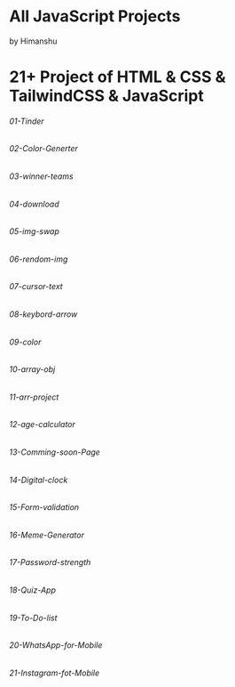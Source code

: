# All JavaScript Projects
<p>by Himanshu</p>

<h1>21+ Project of HTML & CSS & TailwindCSS & JavaScript</h1>

<h6>01-Tinder</h6>
<h6>02-Color-Generter</h6>
<h6>03-winner-teams</h6>
<h6>04-download</h6>
<h6>05-img-swap</h6>
<h6>06-rendom-img</h6>
<h6>07-cursor-text</h6>
<h6>08-keybord-arrow</h6>
<h6>09-color</h6>
<h6>10-array-obj</h6>
<h6>11-arr-project</h6>
<h6>12-age-calculator</h6>
<h6>13-Comming-soon-Page</h6>
<h6>14-Digital-clock</h6>
<h6>15-Form-validation</h6>
<h6>16-Meme-Generator</h6>
<h6>17-Password-strength</h6>
<h6>18-Quiz-App</h6>
<h6>19-To-Do-list</h6>
<h6>20-WhatsApp-for-Mobile</h6>
<h6>21-Instagram-fot-Mobile</h6>


